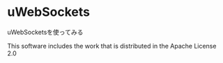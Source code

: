 # uWebSockets
uWebSocketsを使ってみる

This software includes the work that is distributed in the Apache License 2.0
